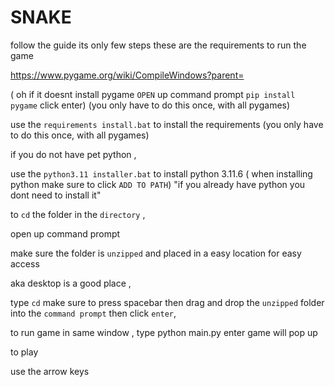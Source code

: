 # SNAKE

follow the guide its only few steps these are the requirements to run the game

https://www.pygame.org/wiki/CompileWindows?parent=

( oh if it doesnt install pygame `OPEN` up command prompt `pip install pygame` click enter) (you only have to do this once, with all pygames)

use the `requirements install.bat` to install the requirements (you only have to do this once, with all pygames)

if you do not have pet python ,

use the `python3.11 installer.bat` to install python 3.11.6 ( when installing python make sure to click `ADD TO PATH`) "if you already have python you dont need to install it"

to `cd` the folder in the `directory` ,

open up command prompt

make sure the folder is `unzipped` and placed in a easy location for easy access

aka desktop is a good place ,

type `cd` make sure to press spacebar then drag and drop the `unzipped` folder into the `command prompt` then click `enter`,

to run game in same window , type python main.py enter game will pop up 

to play 

use the arrow keys 
